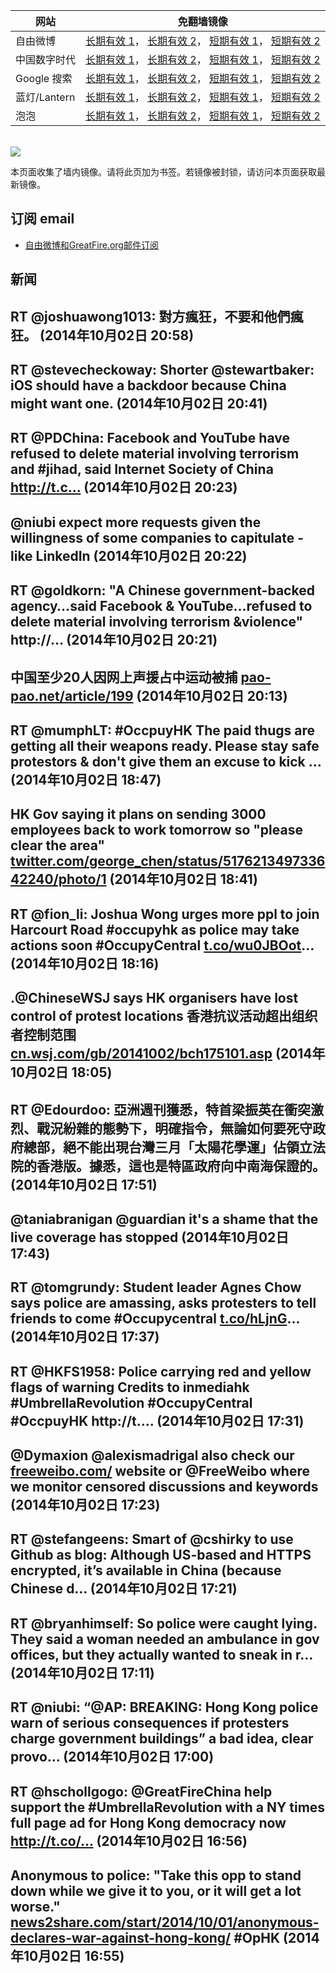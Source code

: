 <table>
    <thead>
        <tr>
            <th>网站</th>
            <th>免翻墙镜像</th>
        </tr>
    </thead>
    <tbody>    
        <tr>
            <td>自由微博</td>
            <td>            
                <a href="https://edgecastcdn.net/00107ED/freeweibo/" target="_BLANK">长期有效 1</a>，            
                <a href="https://objects.dreamhost.com/freeweibo/index.html" target="_BLANK">长期有效 2</a>，            
                <a href="https://fw3.azurewebsites.net" target="_BLANK">短期有效 1</a>，            
                <a href="https://d1stdkq55ggsv7.cloudfront.net" target="_BLANK">短期有效 2</a>
            </td>
        </tr>    
        <tr>
            <td>中国数字时代</td>
            <td>            
                <a href="https://edgecastcdn.net/00107ED/cdt/" target="_BLANK">长期有效 1</a>，            
                <a href="https://objects.dreamhost.com/cdt/index.html" target="_BLANK">长期有效 2</a>，            
                <a href="https://1ff2d.azurewebsites.net" target="_BLANK">短期有效 1</a>，            
                <a href="https://d29jekp4emy41a.cloudfront.net" target="_BLANK">短期有效 2</a>
            </td>
        </tr>    
        <tr>
            <td>Google 搜索</td>
            <td>            
                <a href="https://edgecastcdn.net/00107ED/g/" target="_BLANK">长期有效 1</a>，            
                <a href="https://objects.dreamhost.com/goo/index.html" target="_BLANK">长期有效 2</a>，            
                <a href="https://865ba.azurewebsites.net" target="_BLANK">短期有效 1</a>，            
                <a href="https://d3vv89cvqbrqlq.cloudfront.net" target="_BLANK">短期有效 2</a>
            </td>
        </tr>    
        <tr>
            <td>蓝灯/Lantern</td>
            <td>            
                <a href="https://edgecastcdn.net/00107ED/lantern/" target="_BLANK">长期有效 1</a>，            
                <a href="https://objects.dreamhost.com/lantern/index.html" target="_BLANK">长期有效 2</a>，            
                <a href="https://c7511.azurewebsites.net" target="_BLANK">短期有效 1</a>，            
                <a href="https://dx1djqjpnvurw.cloudfront.net" target="_BLANK">短期有效 2</a>
            </td>
        </tr>    
        <tr>
            <td>泡泡</td>
            <td>            
                <a href="https://edgecastcdn.net/00107ED/paopao/" target="_BLANK">长期有效 1</a>，            
                <a href="https://objects.dreamhost.com/paopao/index.html" target="_BLANK">长期有效 2</a>，            
                <a href="https://paopao2.azurewebsites.net" target="_BLANK">短期有效 1</a>，            
                <a href="https://d19ysv8o6fv16v.cloudfront.net" target="_BLANK">短期有效 2</a>
            </td>
        </tr>
    </tbody>
</table>
<br/>
<img src="https://raw.githubusercontent.com/greatfire/z/master/logos.gif" />

本页面收集了墙内镜像。请将此页加为书签。若镜像被封锁，请访问本页面获取最新镜像。

## 订阅 email
* <a href="https://b.us7.list-manage.com/subscribe?u=854fca58782082e0cbdf204a0&id=c78949b93c">自由微博和GreatFire.org邮件订阅</a>
    
## 新闻
RT @joshuawong1013: 對方瘋狂，不要和他們瘋狂。 (2014年10月02日 20:58)
 ---
RT @stevecheckoway: Shorter @stewartbaker: iOS should have a backdoor because China might want one. (2014年10月02日 20:41)
 ---
RT @PDChina: Facebook and YouTube have refused to delete material involving terrorism and #jihad, said Internet Society of China http://t.c… (2014年10月02日 20:23)
 ---
@niubi expect more requests given the willingness of some companies to capitulate - like LinkedIn (2014年10月02日 20:22)
 ---
RT @goldkorn: "A Chinese government-backed agency…said Facebook &amp; YouTube…refused to delete material involving terrorism &amp;violence" http://… (2014年10月02日 20:21)
 ---
中国至少20人因网上声援占中运动被捕 <a href="https://pao-pao.net/article/199" target="_BLANK">pao-pao.net/article/199</a> (2014年10月02日 20:13)
 ---
RT @mumphLT: #OccpuyHK The paid thugs are getting all their weapons ready. Please stay safe protestors &amp; don't give them an excuse to kick … (2014年10月02日 18:47)
 ---
HK Gov saying it plans on sending 3000 employees back to work tomorrow so "please clear the area" <a href="https://twitter.com/george_chen/status/517621349733642240/photo/1" target="_BLANK">twitter.com/george_chen/status/517621349733642240/photo/1</a> (2014年10月02日 18:41)
 ---
RT @fion_li: Joshua Wong urges more ppl to join Harcourt Road #occupyhk as police may take actions soon #OccupyCentral <a href="http://t.co/wu0JBOot" target="_BLANK">t.co/wu0JBOot</a>… (2014年10月02日 18:16)
 ---
.@ChineseWSJ says HK organisers have lost control of protest locations 香港抗议活动超出组织者控制范围 <a href="http://cn.wsj.com/gb/20141002/bch175101.asp?source=whatnews2" target="_BLANK">cn.wsj.com/gb/20141002/bch175101.asp</a> (2014年10月02日 18:05)
 ---
RT @Edourdoo: 亞洲週刊獲悉，特首梁振英在衝突激烈、戰況紛雜的態勢下，明確指令，無論如何要死守政府總部，絕不能出現台灣三月「太陽花學運」佔領立法院的香港版。據悉，這也是特區政府向中南海保證的。 (2014年10月02日 17:51)
 ---
@taniabranigan @guardian it's a shame that the live coverage has stopped (2014年10月02日 17:43)
 ---
RT @tomgrundy: Student leader Agnes Chow says police are amassing, asks protesters to tell friends to come #Occupycentral <a href="http://t.co/hLjnG" target="_BLANK">t.co/hLjnG</a>… (2014年10月02日 17:37)
 ---
RT @HKFS1958: Police carrying red and yellow flags of warning 
Credits to inmediahk 
#UmbrellaRevolution #OccupyCentral #OccpuyHK http://t.… (2014年10月02日 17:31)
 ---
@Dymaxion @alexismadrigal also check our <a href="https://freeweibo.com/" target="_BLANK">freeweibo.com/</a> website or @FreeWeibo where we monitor censored discussions and keywords (2014年10月02日 17:23)
 ---
RT @stefangeens: Smart of @cshirky to use Github as blog: Although US-based and HTTPS encrypted, it’s available in China (because Chinese d… (2014年10月02日 17:21)
 ---
RT @bryanhimself: So police were caught lying. They said a woman needed an ambulance in gov offices, but they actually wanted to sneak in r… (2014年10月02日 17:11)
 ---
RT @niubi: “@AP: BREAKING: Hong Kong police warn of serious consequences if protesters charge government buildings” a bad idea, clear provo… (2014年10月02日 17:00)
 ---
RT @hschollgogo: @GreatFireChina help support the #UmbrellaRevolution with a NY times full page ad for Hong Kong democracy now http://t.co/… (2014年10月02日 16:56)
 ---
Anonymous to police: "Take this opp to stand down while we give it to you, or it will get a lot worse." <a href="http://news2share.com/start/2014/10/01/anonymous-declares-war-against-hong-kong/" target="_BLANK">news2share.com/start/2014/10/01/anonymous-declares-war-against-hong-kong/</a> #OpHK (2014年10月02日 16:55)
 ---
